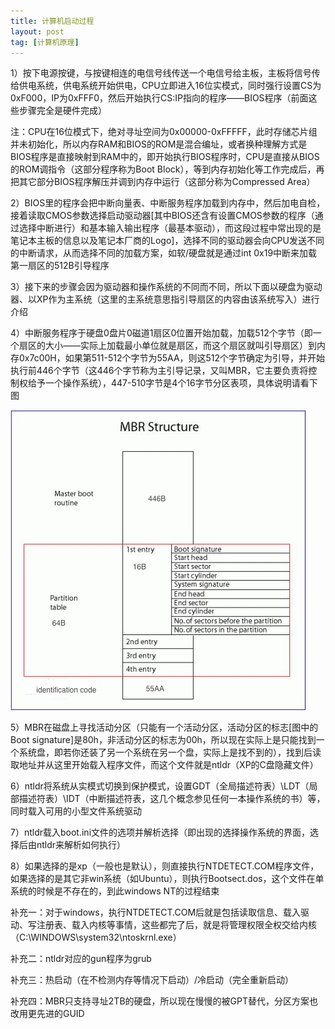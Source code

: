 ```yaml
---
title: 计算机启动过程
layout: post
tag: [计算机原理]
---
```



1）按下电源按键，与按键相连的电信号线传送一个电信号给主板，主板将信号传给供电系统，供电系统开始供电，CPU立即进入16位实模式，同时强行设置CS为0xF000，IP为0xFFF0，然后开始执行CS:IP指向的程序——BIOS程序（前面这些步骤完全是硬件完成）

注：CPU在16位模式下，绝对寻址空间为0x00000-0xFFFFF，此时存储芯片组并未初始化，所以内存RAM和BIOS的ROM是混合编址，或者换种理解方式是BIOS程序是直接映射到RAM中的，即开始执行BIOS程序时，CPU是直接从BIOS的ROM调指令（这部分程序称为Boot Block），等到内存初始化等工作完成后，再把其它部分BIOS程序解压并调到内存中运行（这部分称为Compressed Area）

2）BIOS里的程序会把中断向量表、中断服务程序加载到内存中，然后加电自检，接着读取CMOS参数选择启动驱动器[其中BIOS还含有设置CMOS参数的程序（通过选择中断进行）和基本输入输出程序（最基本驱动），而这段过程中常出现的是笔记本主板的信息以及笔记本厂商的Logo]，选择不同的驱动器会向CPU发送不同的中断请求，从而选择不同的加载方案，如软/硬盘就是通过int 0x19中断来加载第一扇区的512B引导程序

3）接下来的步骤会因为驱动器和操作系统的不同而不同，所以下面以硬盘为驱动器、以XP作为主系统（这里的主系统意思指引导扇区的内容由该系统写入）进行介绍

4）中断服务程序于硬盘0盘片0磁道1扇区0位置开始加载，加载512个字节（即一个扇区的大小——实际上加载最小单位就是扇区，而这个扇区就叫引导扇区）到内存0x7c00H，如果第511-512个字节为55AA，则这512个字节确定为引导，并开始执行前446个字节（这446个字节称为主引导记录，又叫MBR，它主要负责将控制权给予一个操作系统），447-510字节是4个16字节分区表项，具体说明请看下图

![](/media/img/2013/MBR.jpg)

5）MBR在磁盘上寻找活动分区（只能有一个活动分区，活动分区的标志[图中的Boot signature]是80h，非活动分区的标志为00h，所以现在实际上是只能找到一个系统盘，即若你还装了另一个系统在另一个盘，实际上是找不到的），找到后读取地址并从这里开始载入程序文件，而这个文件就是ntldr（XP的C盘隐藏文件）

6）ntldr将系统从实模式切换到保护模式，设置GDT（全局描述符表）\LDT（局部描述符表）\IDT（中断描述符表，这几个概念参见任何一本操作系统的书）等，同时载入可用的小型文件系统驱动

7）ntldr载入boot.ini文件的选项并解析选择（即出现的选择操作系统的界面，选择后由ntldr来解析如何执行）

8）如果选择的是xp（一般也是默认），则直接执行NTDETECT.COM程序文件，如果选择的是其它非win系统（如Ubuntu），则执行Bootsect.dos，这个文件在单系统的时候是不存在的，到此windows NT的过程结束


补充一：对于windows，执行NTDETECT.COM后就是包括读取信息、载入驱动、写注册表、载入内核等事情，这些都完了后，就是将管理权限全权交给内核（C:\WINDOWS\system32\ntoskrnl.exe）

补充二：ntldr对应的gun程序为grub

补充三：热启动（在不检测内存等情况下启动）/冷启动（完全重新启动）

补充四：MBR只支持寻址2TB的硬盘，所以现在慢慢的被GPT替代，分区方案也改用更先进的GUID
